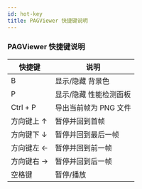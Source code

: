 ```yaml
---
id: hot-key
title: PAGViewer 快捷键说明
---
```


### PAGViewer 快捷键说明

| 快捷键 | 说明 | 
| ------ | -------- | 
| B | 显示/隐藏 背景色 | 
| P | 显示/隐藏 性能检测面板 | 
| Ctrl + P | 导出当前帧为 PNG 文件 | 
| 方向键上 ↑ | 暂停并回到首帧 | 
| 方向键下 ↓ | 暂停并回到最后一帧 | 
| 方向键左 ← | 暂停并回到前一帧 | 
| 方向键右 → | 暂停并回到后一帧 | 
| 空格键 | 暂停/播放 | 
